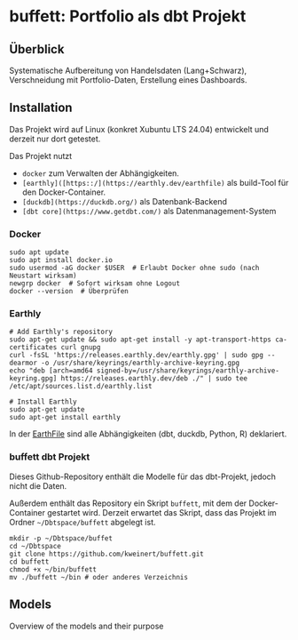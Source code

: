 # buffett: Portfolio als dbt Projekt

## Überblick

Systematische Aufbereitung von Handelsdaten (Lang+Schwarz), Verschneidung mit Portfolio-Daten, Erstellung eines Dashboards.

## Installation

Das Projekt wird auf Linux (konkret Xubuntu LTS 24.04) entwickelt und derzeit nur dort getestet.

Das Projekt nutzt 
- `docker` zum Verwalten der Abhängigkeiten.
- `[earthly]([https::/](https://earthly.dev/earthfile)` als build-Tool für den Docker-Container.
- `[duckdb](https://duckdb.org/)` als Datenbank-Backend
- `[dbt core](https://www.getdbt.com/)` als Datenmanagement-System

### Docker

```
sudo apt update
sudo apt install docker.io
sudo usermod -aG docker $USER  # Erlaubt Docker ohne sudo (nach Neustart wirksam)
newgrp docker  # Sofort wirksam ohne Logout
docker --version  # Überprüfen
```

### Earthly

```
# Add Earthly's repository
sudo apt-get update && sudo apt-get install -y apt-transport-https ca-certificates curl gnupg
curl -fsSL 'https://releases.earthly.dev/earthly.gpg' | sudo gpg --dearmor -o /usr/share/keyrings/earthly-archive-keyring.gpg
echo "deb [arch=amd64 signed-by=/usr/share/keyrings/earthly-archive-keyring.gpg] https://releases.earthly.dev/deb ./" | sudo tee /etc/apt/sources.list.d/earthly.list

# Install Earthly
sudo apt-get update
sudo apt-get install earthly
```

In der [EarthFile](https://github.com/kweinert/buffett/blob/main/Earthfile) sind alle Abhängigkeiten (dbt, duckdb, Python, R) deklariert.

### buffett dbt Projekt

Dieses Github-Repository enthält die Modelle für das dbt-Projekt, jedoch nicht die Daten. 

Außerdem enthält das Repository ein Skript `buffett`, mit dem der Docker-Container gestartet wird.
Derzeit erwartet das Skript, dass das Projekt im Ordner `~/Dbtspace/buffett` abgelegt ist.

```
mkdir -p ~/Dbtspace/buffet
cd ~/Dbtspace
git clone https://github.com/kweinert/buffett.git
cd buffett
chmod +x ~/bin/buffett
mv ./buffett ~/bin # oder anderes Verzeichnis
```


## Models
Overview of the models and their purpose
